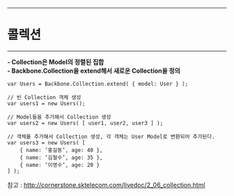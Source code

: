 <!--
{
	"title": "콜렉션",
	"group": 1,
	"order": 13
}
-->

-----------------------

# 콜렉션  #

-----------------------

**- Collection은 Model의 정렬된 집합**  
**- Backbone.Collection을 extend해서 새로운 Collection을 정의**

	var Users = Backbone.Collection.extend( { model: User } );

	// 빈 Collection 객체 생성
	var users1 = new Users();

	// Model들을 추가해서 Collection 생성
	var users2 = new Users( [ user1, user2, user3 ] );

	// 객체를 추가해서 Collection 생성, 각 객체는 User Model로 변환되어 추가된다.
	var users3 = new Users( [
		{ name: ‘홍길동’, age: 40 },
		{ name: ‘김철수’, age: 35 },
		{ name: ‘이영수’, age: 20 }
	] );

참고 : <http://cornerstone.sktelecom.com/livedoc/2_06_collection.html>
